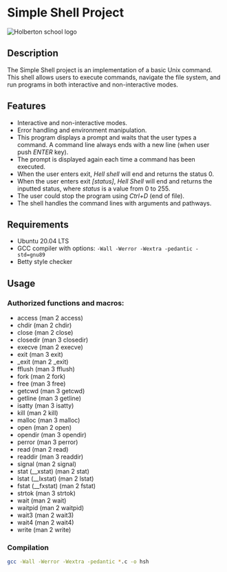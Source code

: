 # Simple Shell Project
![Holberton school logo](https://secure.meetupstatic.com/photos/event/b/c/5/6/highres_475548214.jpeg)

## Description
The Simple Shell project is an implementation of a basic Unix command. This shell allows users to execute commands, navigate the file system, and run programs in both interactive and non-interactive modes.

## Features
- Interactive and non-interactive modes.
- Error handling and environment manipulation.
- This program displays a prompt and waits that the user types a command. A command line always ends with a new line (when user push *ENTER* key).
- The prompt is displayed again each time a command has been executed.
- When the user enters exit, *Hell shell* will end and returns the status 0.
- When the user enters exit *[status]*, *Hell Shell* will end and returns the inputted status, where *status* is a value from 0 to 255. 
- The user could stop the program using *Ctrl+D* (end of file).
- The shell handles the command lines with arguments and pathways.

## Requirements
- Ubuntu 20.04 LTS
- GCC compiler with options: `-Wall -Werror -Wextra -pedantic -std=gnu89`
- Betty style checker

## Usage
### Authorized functions and macros:
- access (man 2 access)
- chdir (man 2 chdir)
- close (man 2 close)
- closedir (man 3 closedir)
- execve (man 2 execve)
- exit (man 3 exit)
- _exit (man 2 _exit)
- fflush (man 3 fflush)
- fork (man 2 fork)
- free (man 3 free)
- getcwd (man 3 getcwd)
- getline (man 3 getline)
- isatty (man 3 isatty)
- kill (man 2 kill)
- malloc (man 3 malloc)
- open (man 2 open)
- opendir (man 3 opendir)
- perror (man 3 perror)
- read (man 2 read)
- readdir (man 3 readdir)
- signal (man 2 signal)
- stat (__xstat) (man 2 stat)
- lstat (__lxstat) (man 2 lstat)
- fstat (__fxstat) (man 2 fstat)
- strtok (man 3 strtok)
- wait (man 2 wait)
- waitpid (man 2 waitpid)
- wait3 (man 2 wait3)
- wait4 (man 2 wait4)
- write (man 2 write)

### Compilation

```bash
gcc -Wall -Werror -Wextra -pedantic *.c -o hsh
